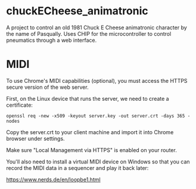 # chuckECheese_animatronic
A project to control an old 1981 Chuck E Cheese animatronic character by the name of Pasqually. Uses CHIP for the microcontroller to control pneumatics through a web interface.

# MIDI
To use Chrome's MIDI capabilities (optional), you must access the HTTPS secure version of the web server.

First, on the Linux device that runs the server, we need to create a certificate:

`openssl req -new -x509 -keyout server.key -out server.crt -days 365 -nodes`

Copy the server.crt to your client machine and import it into Chrome browser under settings.

Make sure "Local Management via HTTPS" is enabled on your router.

You'll also need to install a virtual MIDI device on Windows so that you can record the MIDI data in a sequencer and play it back later:

https://www.nerds.de/en/loopbe1.html
